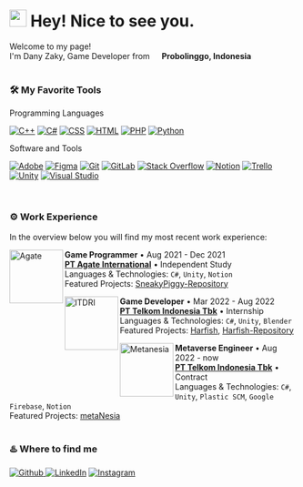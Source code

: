 <h1><img src="https://emojis.slackmojis.com/emojis/images/1531849430/4246/blob-sunglasses.gif?1531849430" width="30"/> Hey! Nice to see you.</h1>

<p>Welcome to my page! </br> I'm Dany Zaky, Game Developer from <img src="https://cdn-icons-png.flaticon.com/512/5372/5372807.png" width="13"/> <b>Probolinggo, Indonesia</b>
<br/>
<br/>

### 🛠️ My Favorite Tools
  <!-- Some badges are from https://github.com/Ileriayo/markdown-badges -->

Programming Languages

  <p>
      <a href="#"><img alt="C++" src="https://custom-icon-badges.demolab.com/badge/C++-9C033A.svg?logo=cpp2&logoColor=white"></a>
      <a href="#"><img alt="C#" src="https://custom-icon-badges.demolab.com/badge/C%23-68217A.svg?logo=cs2&logoColor=white"></a>
      <a href="#"><img alt="CSS" src="https://img.shields.io/badge/CSS-1572B6.svg?logo=css3&logoColor=white"></a>
      <a href="#"><img alt="HTML" src="https://img.shields.io/badge/HTML-E34F26.svg?logo=html5&logoColor=white"></a>
      <a href="#"><img alt="PHP" src="https://img.shields.io/badge/PHP-777BB4.svg?logo=php&logoColor=white"></a>
      <a href="#"><img alt="Python" src="https://img.shields.io/badge/Python-14354C.svg?logo=python&logoColor=white"></a>
  </p>

Software and Tools

  <p>
      <a href="#"><img alt="Adobe" src="https://img.shields.io/badge/Adobe-FF0000.svg?logo=adobe&logoColor=white"></a>
      <a href="#"><img alt="Figma" src="https://img.shields.io/badge/-Figma-777BB4.svg?logo=figma&logoColor=white"></a>
      <a href="#"><img alt="Git" src="https://img.shields.io/badge/Git-F05033.svg?logo=git&logoColor=white"></a>
      <a href="#"><img alt="GitLab" src="https://img.shields.io/badge/GitLab-%23181717.svg?logo=gitlab&logoColor=white"></a>
      <a href="#"><img alt="Stack Overflow" src="https://img.shields.io/badge/-Stack%20Overflow-FE7A16?logo=stack-overflow&logoColor=white"></a>
      <a href="#"><img alt="Notion" src="https://img.shields.io/badge/Notion-%23000000.svg?logo=notion&logoColor=white"></a>
      <a href="#"><img alt="Trello" src="https://img.shields.io/badge/-Trello-%23026AA7?logo=trello&logoColor=white"></a>
      <a href="#"><img alt="Unity" src="https://img.shields.io/badge/Unity-%23000000.svg?logo=unity&logoColor=white"></a>
      <a href="#"><img alt="Visual Studio" src="https://img.shields.io/badge/Visual%20Studio-0078d7.svg?logo=visual-studio-code&logoColor=white"></a>
  </p>
<br/>

### ⚙️ Work Experience
In the overview below you will find my most recent work experience:

[<img align="left" height="94px" width="94px" alt="Agate" src="https://media-exp1.licdn.com/dms/image/C560BAQE14FQLbfbNWQ/company-logo_200_200/0/1649903684927?e=1677715200&v=beta&t=GVgAnNVDw5tfgxKLZapxcGJD2S5ntwlaO1BPBd0uhsU"/>](https://agate.id/)

**Game Programmer** • Aug 2021 - Dec 2021\
[**PT Agate International**](https://www.agate.id/) • Independent Study \
Languages & Technologies: `C#`, `Unity`, `Notion` \
Featured Projects: [SneakyPiggy-Repository](https://github.com/RahmatAT11/sneaky-piggy)
<br/>

[<img align="left" height="94px" width="94px" alt="ITDRI" src="https://media-exp1.licdn.com/dms/image/C560BAQEEhfGgCpDHWg/company-logo_200_200/0/1615472237766?e=1677715200&v=beta&t=qJXzi8CTSXZYlGdlWZW0BOCiGBL6cxAVr6PHomdt6Uc"/>](https://itdri.id/)

**Game Developer** • Mar 2022 - Aug 2022\
[**PT Telkom Indonesia Tbk**](https://www.telkom.co.id/sites) • Internship \
Languages & Technologies: `C#`, `Unity`, `Blender` \
Featured Projects: [Harfish](https://danyzaky.itch.io/harfish-3d), [Harfish-Repository](https://github.com/DanyZaky/Harfish-3D)
<br/>

[<img align="left" height="94px" width="94px" alt="Metanesia" src="https://media-exp1.licdn.com/dms/image/C560BAQECLrBFUGKE7A/company-logo_200_200/0/1660203984062?e=1677715200&v=beta&t=C0LNqFWG8LcJ39BgBDUvH_a2DKr-o-oSo-PzDQNdCBg"/>](https://metanesia.id/)

**Metaverse Engineer** • Aug 2022 - now \
[**PT Telkom Indonesia Tbk**](https://www.telkom.co.id/sites) • Contract \
Languages & Technologies: `C#`, `Unity`, `Plastic SCM`, `Google Firebase`, `Notion` \
Featured Projects: [metaNesia](https://metanesia.id/)
<br/>
<br/>

### ♨️ Where to find me 
<p><a href="https://github.com/danyzaky" target="_blank"><img alt="Github" src="https://img.shields.io/badge/GitHub-%2312100E.svg?&style=for-the-badge&logo=Github&logoColor=white" /> <a href="https://www.linkedin.com/in/danyzaky" target="_blank"><img alt="LinkedIn" src="https://img.shields.io/badge/linkedin-%230077B5.svg?&style=for-the-badge&logo=linkedin&logoColor=white" /></a> <a href="https://www.instagram.com/dnyzkyd/" target="_blank"><img alt="Instagram" src="https://img.shields.io/badge/instagram-%23E4405F.svg?&style=for-the-badge&logo=instagram&logoColor=white" /></a>
</p>
